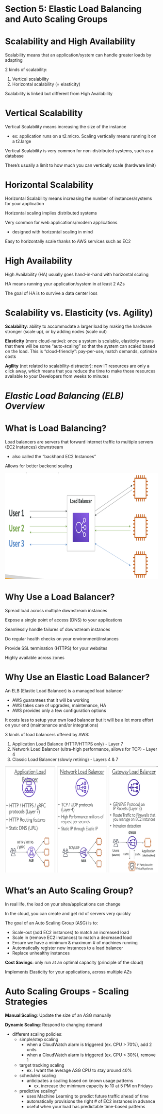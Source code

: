 # Section 5: Elastic Load Balancing and Auto Scaling Groups

# Scalability and High Availability

Scalability means that an application/system can handle greater loads by adapting

2 kinds of scalability:

1. Vertical scalability
2. Horizontal scalability (= elasticity)

Scalability is linked but different from High Availability

# Vertical Scalability

Vertical Scalability means increasing the size of the instance

- ex: application runs on a t2.micro. Scaling vertically means running it on a t2.large

Vertical Scalability is very common for non-distributed systems, such as a database

There’s usually a limit to how much you can vertically scale (hardware limit)

# Horizontal Scalability

Horizontal Scalability means increasing the number of instances/systems for your application

Horizontal scaling implies distributed systems

Very common for web applications/modern applications

- designed with horizontal scaling in mind

Easy to horizontally scale thanks to AWS services such as EC2

# High Availability

High Availability (HA) usually goes hand-in-hand with horizontal scaling

HA means running your application/system in at least 2 AZs

The goal of HA is to survive a data center loss

# Scalability vs. Elasticity (vs. Agility)

**Scalability**: ability to accommodate a larger load by making the hardware stronger (scale up), or by adding nodes (scale out)

********************Elasticity******************** (more cloud-native): once a system is scalable, elasticity means that there will be some “auto-scaling” so that the system can scaled based on the load. This is “cloud-friendly”: pay-per-use, match demands, optimize costs

**************Agility************** (not related to scalability-distractor): new IT resources are only a click away, which means that you reduce the time to make those resources available to your Developers from weeks to minutes

# *Elastic Load Balancing (ELB) Overview*

# What is Load Balancing?

Load balancers are servers that forward internet traffic to multiple servers (EC2 Instances) downstream

- also called the “backhand EC2 Instances”

Allows for better backend scaling

<img src="../Images/load_balancer.png" height="350" width="700">

# Why Use a Load Balancer?

Spread load across multiple downstream instances

Expose a single point of access (DNS) to your applications

Seamlessly handle failures of downstream instances

Do regular health checks on your environment/instances

Provide SSL termination (HTTPS) for your websites

Highly available across zones

# Why Use an Elastic Load Balancer?

An ELB (Elastic Load Balancer) is a managed load balancer

- AWS guarantees that it will be working
- AWS takes care of upgrades, maintenance, HA
- AWS provides only a few configuration options

It costs less to setup your own load balancer but it will be a lot more effort on your end (maintenance and/or integrations)

3 kinds of load balancers offered by AWS:

1. Application Load Balance (HTTP/HTTPS only) - Layer 7
2. Network Load Balancer (ultra-high performance, allows for TCP) - Layer 4
3. Classic Load Balancer (slowly retiring) - Layers 4 & 7

<img src="../Images/elb.png" height="350" width="700">

# What’s an Auto Scaling Group?

In real life, the load on your sites/applications can change

In the cloud, you can create and get rid of servers very quickly

The goal of an Auto Scaling Group (ASG) is to:

- Scale-out (add EC2 instances) to match an increased load
- Scale in (remove EC2 instances) to match a decreased load
- Ensure we have a minimum & maximum # of machines running
- Automatically register new instances to a load balancer
- Replace unhealthy instances

**Cost Savings**: only run at an optimal capacity (principle of the cloud)

Implements Elasticity for your applications, across multiple AZs

# Auto Scaling Groups - Scaling Strategies

****************************Manual Scaling****************************: Update the size of an ASG manually

********************Dynamic Scaling********************: Respond to changing demand

- different scaling policies:
    - simple/step scaling
        - when a CloudWatch alarm is triggered (ex. CPU > 70%), add 2 units
        - when a CloudWatch alarm is triggered (ex. CPU < 30%), remove 1
    - target tracking scaling
        - ex. I want the average ASG CPU to stay around 40%
    - scheduled scaling
        - anticipates a scaling based on known usage patterns
            - ex. increase the minimum capacity to 10 at 5 PM on Fridays
    - predictive scaling*
        - uses Machine Learning to predict future traffic ahead of time
        - automatically provisions the right # of EC2 instances in advance
        - useful when your load has predictable time-based patterns